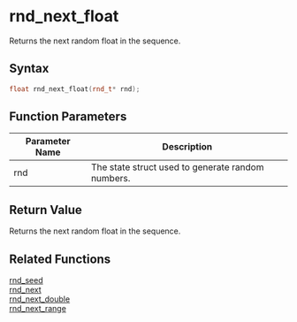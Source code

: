# rnd_next_float

Returns the next random float in the sequence.

## Syntax

```cpp
float rnd_next_float(rnd_t* rnd);
```

## Function Parameters

Parameter Name | Description
--- | ---
rnd | The state struct used to generate random numbers.

## Return Value

Returns the next random float in the sequence.

## Related Functions

[rnd_seed](https://github.com/RandyGaul/cute_framework/blob/master/doc/math/rnd/rnd_seed.md)  
[rnd_next](https://github.com/RandyGaul/cute_framework/blob/master/doc/math/rnd/rnd_next.md)  
[rnd_next_double](https://github.com/RandyGaul/cute_framework/blob/master/doc/math/rnd/rnd_next_double.md)  
[rnd_next_range](https://github.com/RandyGaul/cute_framework/blob/master/doc/math/rnd/rnd_next_range.md)  
